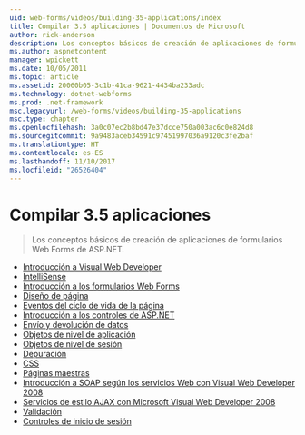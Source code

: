 ```yaml
---
uid: web-forms/videos/building-35-applications/index
title: Compilar 3.5 aplicaciones | Documentos de Microsoft
author: rick-anderson
description: Los conceptos básicos de creación de aplicaciones de formularios Web Forms de ASP.NET.
ms.author: aspnetcontent
manager: wpickett
ms.date: 10/05/2011
ms.topic: article
ms.assetid: 20060b05-3c1b-41ca-9621-4434ba233adc
ms.technology: dotnet-webforms
ms.prod: .net-framework
msc.legacyurl: /web-forms/videos/building-35-applications
msc.type: chapter
ms.openlocfilehash: 3a0c07ec2b8bd47e37dcce750a003ac6c0e824d8
ms.sourcegitcommit: 9a9483aceb34591c97451997036a9120c3fe2baf
ms.translationtype: HT
ms.contentlocale: es-ES
ms.lasthandoff: 11/10/2017
ms.locfileid: "26526404"
---
```

<a name="building-35-applications"></a>Compilar 3.5 aplicaciones
====================
> Los conceptos básicos de creación de aplicaciones de formularios Web Forms de ASP.NET.


- [Introducción a Visual Web Developer](intro-to-visual-web-developer.md)
- [IntelliSense](intellisense.md)
- [Introducción a los formularios Web Forms](intro-to-web-forms.md)
- [Diseño de página](page-layout.md)
- [Eventos del ciclo de vida de la página](page-lifecycle-events.md)
- [Introducción a los controles de ASP.NET](intro-to-aspnet-controls.md)
- [Envío y devolución de datos](submit-and-postback.md)
- [Objetos de nivel de aplicación](application-level-objects.md)
- [Objetos de nivel de sesión](session-level-objects.md)
- [Depuración](debugging.md)
- [CSS](css.md)
- [Páginas maestras](masterpages.md)
- [Introducción a SOAP según los servicios Web con Visual Web Developer 2008](an-introduction-to-soap-based-web-services-with-visual-web-developer-2008.md)
- [Servicios de estilo AJAX con Microsoft Visual Web Developer 2008](ajax-style-services-with-microsoft-visual-web-developer-2008.md)
- [Validación](validation.md)
- [Controles de inicio de sesión](login-controls.md)
